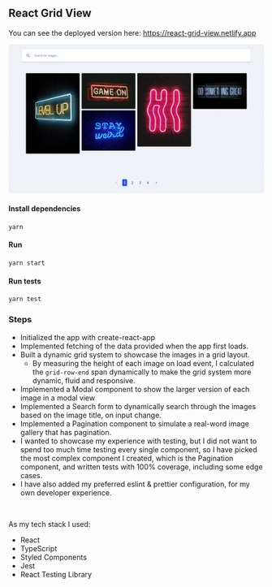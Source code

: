## React Grid View

You can see the deployed version here: https://react-grid-view.netlify.app

![app-screenshot](./src/assets/images/app.png)

#### Install dependencies

```
yarn
```

#### Run

```
yarn start
```

#### Run tests

```
yarn test
```

### Steps

- Initialized the app with create-react-app
- Implemented fetching of the data provided when the app first loads.
- Built a dynamic grid system to showcase the images in a grid layout.
  - By measuring the height of each image on load event, I calculated the `grid-row-end` span dynamically to make the grid system more dynamic, fluid and responsive.
- Implemented a Modal component to show the larger version of each image in a modal view
- Implemented a Search form to dynamically search through the images based on the image title, on input change.
- Implemented a Pagination component to simulate a real-word image gallery that has pagination.
- I wanted to showcase my experience with testing, but I did not want to spend too much time testing every single component, so I have picked the most complex component I created, which is the Pagination component, and written tests with 100% coverage, including some edge cases.
- I have also added my preferred eslint & prettier configuration, for my own developer experience.

<br>

As my tech stack I used:

- React
- TypeScript
- Styled Components
- Jest
- React Testing Library<br>

<br>
